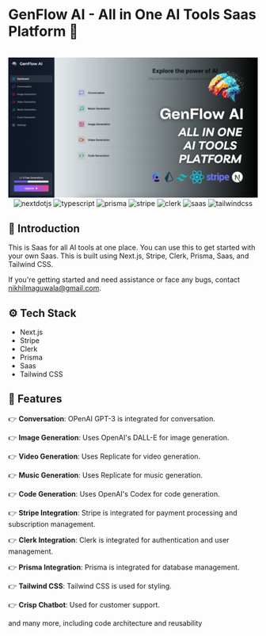 # GenFlow AI - All in One AI Tools Saas Platform 🚀

<div align="center">
<br />
    <a target="_blank">
      <img src="https://raw.githubusercontent.com/nikhilmaguwala/genflow-ai/main/public/genflow-thumbnail.png" alt="Project Banner">
    </a>
  <br />

  <div>
     <img src="https://img.shields.io/badge/-Next_JS-black?style=for-the-badge&logoColor=white&logo=nextdotjs&color=000000" alt="nextdotjs" />
        <img src="https://img.shields.io/badge/-TypeScript-black?style=for-the-badge&logoColor=white&logo=typescript&color=3178C6" alt="typescript" />
        <img src="https://img.shields.io/badge/-Prisma-black?style=for-the-badge&logoColor=white&logo=prisma&color=2D3748" alt="prisma" />
        <img src="https://img.shields.io/badge/-Stripe-black?style=for-the-badge&logoColor=white&logo=stripe&color=008CDD" alt="stripe" />
        <img src="https://img.shields.io/badge/-Clerk-black?style=for-the-badge&logoColor=white&logo=clerk&color=000000" alt="clerk" />
        <img src="https://img.shields.io/badge/-Saas-black?style=for-the-badge&logoColor=white&logo=sass&color=CC6699" alt="saas" />
    <img src="https://img.shields.io/badge/-Tailwind_CSS-black?style=for-the-badge&logoColor=white&logo=tailwindcss&color=06B6D4" alt="tailwindcss" />

  </div>
</div>

## <a name="introduction">🤖 Introduction</a>

This is Saas for all AI tools at one place. You can use this to get started with your own Saas. This is built using Next.js, Stripe, Clerk, Prisma, Saas, and Tailwind CSS.

If you're getting started and need assistance or face any bugs, contact nikhilmaguwala@gmail.com.

## <a name="tech-stack">⚙️ Tech Stack</a>

- Next.js
- Stripe
- Clerk
- Prisma
- Saas
- Tailwind CSS
## <a name="features">🔋 Features</a>

👉 **Conversation**: OPenAI GPT-3 is integrated for conversation.

👉 **Image Generation**: Uses OpenAI's DALL-E for image generation.

👉 **Video Generation**: Uses Replicate for video generation.

👉 **Music Generation**: Uses Replicate for music generation.

👉 **Code Generation**: Uses OpenAI's Codex for code generation.

👉 **Stripe Integration**: Stripe is integrated for payment processing and subscription management.

👉 **Clerk Integration**: Clerk is integrated for authentication and user management.

👉 **Prisma Integration**: Prisma is integrated for database management.

👉 **Tailwind CSS**: Tailwind CSS is used for styling.

👉 **Crisp Chatbot**: Used for customer support.

and many more, including code architecture and reusability 